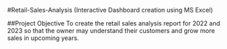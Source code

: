 #Retail-Sales-Analysis (Interactive Dashboard creation using MS Excel)

##Project Objective
To create the retail sales analysis report for 2022 and 2023 so that the owner may understand their customers and grow more sales in upcoming years.
